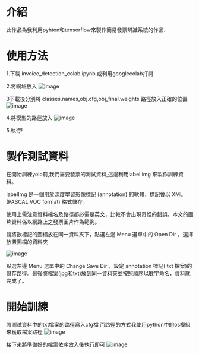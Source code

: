 # 介紹
此作品為我利用pyhton和tensorflow來製作簡易發票辨識系統的作品.
# 使用方法
1.下載 invoice_detection_colab.ipynb 或利用googlecolab打開

2.將網址放入
![image](https://user-images.githubusercontent.com/80931202/134767012-5a7c78cd-f429-4209-9375-9687cc338efc.png)

3下載後分別將 classes.names,obj.cfg,obj_final.weights 路徑放入正確的位置
![image](https://user-images.githubusercontent.com/80931202/134766981-b5668e9b-8f8e-488b-bb53-880c2e71b37e.png)

4.將模型的路徑放入
![image](https://user-images.githubusercontent.com/80931202/134767041-7f99ade1-86c3-478f-92dc-773be9717068.png)

5.執行!
# 製作測試資料
在開始訓練yolo前,我們需要發票的測試資料,這邊利用label img 來製作訓練資料。

  labelImg 是一個用於深度學習影像標記 (annotation) 的軟體，標記會以 XML (PASCAL VOC format) 格式儲存。
  
使用上需注意資料檔名及路徑都必需是英文，比較不會出現奇怪的錯誤。本文的圖片資料係以網路上之發票圖片作為範例。

請將欲標記的圖檔放在同一資料夾下，點選左邊 Menu 選單中的 Open Dir ，選擇放置圖檔的資料夾

![image](https://user-images.githubusercontent.com/80931202/134833884-10921e27-19a6-4f1f-b544-cb25a169359c.png)

點選左邊 Menu 選單中的 Change Save Dir ，設定 annotation 標記( txt 檔案)的儲存路徑。最後將檔案(jpg和txt)放到同一資料夾並按照順序以數字命名，資料就完成了。
# 開始訓練
將測試資料中的txt檔案的路徑寫入cfg檔 而路徑的方式我使用python中的os模組來獲取檔案路徑
![image](https://user-images.githubusercontent.com/80931202/168972443-923ac5eb-2979-4047-b49b-5114ecbb5434.png)

接下來將準備好的檔案依序放入後執行即可
![image](https://user-images.githubusercontent.com/80931202/168972975-452786b8-98ed-4475-8bfb-3e08549dee7c.png)


